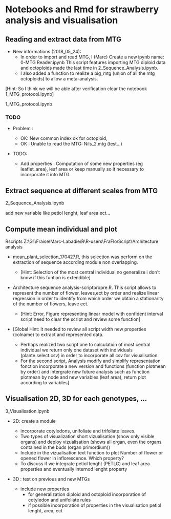 # Notebooks and Rmd for strawberry analysis and visualisation

## Reading and extract data from MTG
- New informations (2018_05_24): 
   * In order to import and read MTG, I (Marc) Create a new ipynb name: 0-MTG Reader.ipynb 
     This script features importing MTG diploid data and octoploids made the last time in 2_Sequence_Analysis.ipynb.
   * I also added a function to realize a big_mtg (union of all the mtg octoploids) to allow a meta-analysis.

[Hint: So I think we will be able after verification clear the notebook 1_MTG_protocol.ipynb]

1_MTG_protocol.ipynb

### TODO
- Problem :
    * OK: New common index ok for octoploid,
    * OK : Unable to read the MTG: Nils_2.mtg (test...)

- TODO:
    * Add properties : Computation of some new properties (eg leaflet_area), leaf area or keep manually
    so it necessary to incorporate it into MTG.


## Extract sequence at different scales from MTG

2_Sequence_Analysis.ipynb 

add new variable like petiol lenght, leaf area ect...

## Compute mean individual and plot

Rscripts
Z:\G1\Fraise\Marc-Labadie\R\R-users\FraFlo\Script\Architecture analysis

* mean_plant_selection_170427.R, this selection was perform on the extraction of sequence according module non overlapping.
	- [Hint: Selection of the most central individual no generalize i don't know if this funtion is extendible]

* Architecture sequence analysis-scriptpropre.R. This script allows to represent the number of flower, leaves,ect by order and realize linear regression in order to identify from which order we obtain a stationarity of the number of flowers, leave ect.
	- [Hint: Error, Figure representing linear model with confident interval script need to clear the script and review some function]

* [Global Hint: It needed to review all script width new properties (colname) to extract and represented data.
	- Perhaps realized two script one to calculation of most central individual we return only one dataset with individuals (plante.select.csv) in order to incorporate all csv for visualisation.
	-  For the second script, Analysis modify and simplify representation fonction incorporate a new version and functions (function plotmean by order)
	and intergrate new future analysis such as function plotmean by node and new variables (leaf area), return plot according to variables]

## Visualisation 2D, 3D for each genotypes, ...

3_Visualisation.ipynb

* 2D: create a module
	- incorporate cotyledons, unifoliate and trifoliate leaves.
	- Two types of visualization short vizualisation (show only visible organs) and deploy vizualisation (shows all organ, even the organs contained in the buds (organ primordium))
	- Include in the vizualisation text function to plot Number of flower or opened flower in inflorescence.
        Which property?
	- To discuss if we integrate petiol lenght (PETLG) and leaf area properties and eventually internod lenght property

* 3D : test on previous and new MTGs

	- include new properties
		- for generalization diploid and octoploid incorporation of cotyledon and unifoliate rules
		- if possible incorporation of properties in the visualisation petiol lenght, area, ect



